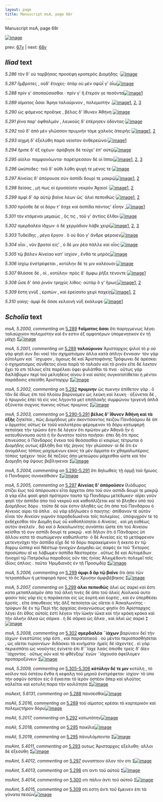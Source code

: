 ```yaml
---
layout: page
title: Manuscript msA, page 68r
---
```


Manuscript msA, page 68r

[![image](http://www.homermultitext.org/iipsrv?OBJ=IIP,1.0&FIF=/project/homer/pyramidal/deepzoom/hmt/vaimg/2017a/VA068RN_0069.tif&WID=100&CVT=JPEG)](http://www.homermultitext.org/ict2/?urn=urn:cite2:hmt:vaimg.2017a:VA068RN_0069)

prev:  [67v](../67v) | next:  [68v](../68v)

## *Iliad* text

*5.286* <a id="5.286"/> τὸν δ' οὐ ταρβήσας προσέφη κρατερὸς Διομήδης ·[![image](http://www.homermultitext.org/iipsrv?OBJ=IIP,1.0&FIF=/project/homer/pyramidal/deepzoom/hmt/vaimg/2017a/VA068RN_0069.tif&RGN=0.161,0.2059,0.446,0.0308&WID=1000&CVT=JPEG)](http://www.homermultitext.org/ict2/?urn=urn:cite2:hmt:vaimg.2017a:VA068RN_0069@0.161,0.2059,0.446,0.0308)

*5.287* <a id="5.287"/> ἤμβροτες , οὐδ' ἔτυχες· ἀτὰρ οὐ μὲν σφῶΐ γ' ὀΐω[![image](http://www.homermultitext.org/iipsrv?OBJ=IIP,1.0&FIF=/project/homer/pyramidal/deepzoom/hmt/vaimg/2017a/VA068RN_0069.tif&RGN=0.167,0.2246,0.409,0.0308&WID=1000&CVT=JPEG)](http://www.homermultitext.org/ict2/?urn=urn:cite2:hmt:vaimg.2017a:VA068RN_0069@0.167,0.2246,0.409,0.0308)

*5.288* <a id="5.288"/> πρίν γ' ἀποπαύσασθαι · πρίν γ' ἢ ἕτερόν γε πεσόντα[![image](http://www.homermultitext.org/iipsrv?OBJ=IIP,1.0&FIF=/project/homer/pyramidal/deepzoom/hmt/vaimg/2017a/VA068RN_0069.tif&RGN=0.164,0.2449,0.421,0.0308&WID=1000&CVT=JPEG)](http://www.homermultitext.org/ict2/?urn=urn:cite2:hmt:vaimg.2017a:VA068RN_0069@0.164,0.2449,0.421,0.0308)[1](#msAext_5.6131)

*5.289* <a id="5.289"/> αἵματος ἆσαι Ἄρηα 					ταλαύρινον , πολεμιστήν .[![image](http://www.homermultitext.org/iipsrv?OBJ=IIP,1.0&FIF=/project/homer/pyramidal/deepzoom/hmt/vaimg/2017a/VA068RN_0069.tif&RGN=0.167,0.2645,0.404,0.0308&WID=1000&CVT=JPEG)](http://www.homermultitext.org/ict2/?urn=urn:cite2:hmt:vaimg.2017a:VA068RN_0069@0.167,0.2645,0.404,0.0308)[1](#msA_5.2001), [2](#msAil_5.2016), [3](#msA_5.2000)

*5.290* <a id="5.290"/> ὡς φάμενος προἕηκε , βέλος δ' ἴθυνεν Ἀθήνη 				[![image](http://www.homermultitext.org/iipsrv?OBJ=IIP,1.0&FIF=/project/homer/pyramidal/deepzoom/hmt/vaimg/2017a/VA068RN_0069.tif&RGN=0.167,0.281,0.422,0.0308&WID=1000&CVT=JPEG)](http://www.homermultitext.org/ict2/?urn=urn:cite2:hmt:vaimg.2017a:VA068RN_0069@0.167,0.281,0.422,0.0308)

*5.291* <a id="5.291"/> ῥῖνα παρ' ὀφθαλμόν , λευκοὺς δ' ἐπέρησεν ὀδόντας·[![image](http://www.homermultitext.org/iipsrv?OBJ=IIP,1.0&FIF=/project/homer/pyramidal/deepzoom/hmt/vaimg/2017a/VA068RN_0069.tif&RGN=0.17,0.3005,0.446,0.0308&WID=1000&CVT=JPEG)](http://www.homermultitext.org/ict2/?urn=urn:cite2:hmt:vaimg.2017a:VA068RN_0069@0.17,0.3005,0.446,0.0308)

*5.292* <a id="5.292"/> τοῦ δ' ἀπὸ μὲν γλῶσσαν πρυμνὴν τάμε χαλκὸς ἀτειρὴς·[![image](http://www.homermultitext.org/iipsrv?OBJ=IIP,1.0&FIF=/project/homer/pyramidal/deepzoom/hmt/vaimg/2017a/VA068RN_0069.tif&RGN=0.163,0.3201,0.466,0.0308&WID=1000&CVT=JPEG)](http://www.homermultitext.org/ict2/?urn=urn:cite2:hmt:vaimg.2017a:VA068RN_0069@0.163,0.3201,0.466,0.0308)[1](#msAil_5.2017), [2](#msA_5.2002)

*5.293* <a id="5.293"/> αἰχμὴ δ' ἐξελύθη παρὰ νείατον ἀνθερεῶνα·[![image](http://www.homermultitext.org/iipsrv?OBJ=IIP,1.0&FIF=/project/homer/pyramidal/deepzoom/hmt/vaimg/2017a/VA068RN_0069.tif&RGN=0.165,0.3388,0.425,0.0308&WID=1000&CVT=JPEG)](http://www.homermultitext.org/ict2/?urn=urn:cite2:hmt:vaimg.2017a:VA068RN_0069@0.165,0.3388,0.425,0.0308)[1](#msAint_5.4011)

*5.294* <a id="5.294"/> ἤριπε δ' ἐξ οχέων· ἀράβησε δὲ τεύχε' ἐπ' αὐτῷ[![image](http://www.homermultitext.org/iipsrv?OBJ=IIP,1.0&FIF=/project/homer/pyramidal/deepzoom/hmt/vaimg/2017a/VA068RN_0069.tif&RGN=0.167,0.3591,0.425,0.0308&WID=1000&CVT=JPEG)](http://www.homermultitext.org/ict2/?urn=urn:cite2:hmt:vaimg.2017a:VA068RN_0069@0.167,0.3591,0.425,0.0308)

*5.295* <a id="5.295"/> αἰόλα· παμφανόωντα· παρέτρεσσαν δέ οἱ ἵπποι[![image](http://www.homermultitext.org/iipsrv?OBJ=IIP,1.0&FIF=/project/homer/pyramidal/deepzoom/hmt/vaimg/2017a/VA068RN_0069.tif&RGN=0.162,0.3772,0.431,0.0308&WID=1000&CVT=JPEG)](http://www.homermultitext.org/ict2/?urn=urn:cite2:hmt:vaimg.2017a:VA068RN_0069@0.162,0.3772,0.431,0.0308)[1](#msAil_5.2018), [2](#msAil_5.2019), [3](#msAil_5.2020)

*5.296* <a id="5.296"/> ὠκύποδες· τοῦ δ' αῦθι λύθη ψυχή τε μένος τε·[![image](http://www.homermultitext.org/iipsrv?OBJ=IIP,1.0&FIF=/project/homer/pyramidal/deepzoom/hmt/vaimg/2017a/VA068RN_0069.tif&RGN=0.162,0.3922,0.416,0.0308&WID=1000&CVT=JPEG)](http://www.homermultitext.org/ict2/?urn=urn:cite2:hmt:vaimg.2017a:VA068RN_0069@0.162,0.3922,0.416,0.0308)

*5.297* <a id="5.297"/> Αἰνείας δ' ἀπόρουσε 					σὺν ἀσπίδι δουρί τε μακρῷ[![image](http://www.homermultitext.org/iipsrv?OBJ=IIP,1.0&FIF=/project/homer/pyramidal/deepzoom/hmt/vaimg/2017a/VA068RN_0069.tif&RGN=0.164,0.411,0.45,0.0308&WID=1000&CVT=JPEG)](http://www.homermultitext.org/ict2/?urn=urn:cite2:hmt:vaimg.2017a:VA068RN_0069@0.164,0.411,0.45,0.0308)[1](#msAint_5.4012), [2](#msA_5.2005)

*5.298* <a id="5.298"/> δείσας , μή πως οἱ ἐρυσαίατο νεκρὸν Ἀχαιοί ·[![image](http://www.homermultitext.org/iipsrv?OBJ=IIP,1.0&FIF=/project/homer/pyramidal/deepzoom/hmt/vaimg/2017a/VA068RN_0069.tif&RGN=0.158,0.4313,0.45,0.0308&WID=1000&CVT=JPEG)](http://www.homermultitext.org/ict2/?urn=urn:cite2:hmt:vaimg.2017a:VA068RN_0069@0.158,0.4313,0.45,0.0308)[1](#msAint_5.4013), [2](#msAil_5.2021)

*5.299* <a id="5.299"/> ἀμφὶ δ' ὰρ αὐτῷ βαῖνε λέων ὣς˙ ἀλκὶ πεποιθὼς·[![image](http://www.homermultitext.org/iipsrv?OBJ=IIP,1.0&FIF=/project/homer/pyramidal/deepzoom/hmt/vaimg/2017a/VA068RN_0069.tif&RGN=0.161,0.4485,0.45,0.0308&WID=1000&CVT=JPEG)](http://www.homermultitext.org/ict2/?urn=urn:cite2:hmt:vaimg.2017a:VA068RN_0069@0.161,0.4485,0.45,0.0308)[1](#msA_5.2007), [2](#msA_5.2006)

*5.300* <a id="5.300"/> πρόσθε δέ οἱ δόρυ τ' ἔσχε καὶ ἀσπίδα πάντος' ἐΐσην ,[![image](http://www.homermultitext.org/iipsrv?OBJ=IIP,1.0&FIF=/project/homer/pyramidal/deepzoom/hmt/vaimg/2017a/VA068RN_0069.tif&RGN=0.157,0.4688,0.45,0.0308&WID=1000&CVT=JPEG)](http://www.homermultitext.org/ict2/?urn=urn:cite2:hmt:vaimg.2017a:VA068RN_0069@0.157,0.4688,0.45,0.0308)[1](#msAint_5.4014)

*5.301* <a id="5.301"/> τὸν κτάμεναι μεμαὼς , ὅς τις , τοῦ γ' ἀντίος ἔλθοι·[![image](http://www.homermultitext.org/iipsrv?OBJ=IIP,1.0&FIF=/project/homer/pyramidal/deepzoom/hmt/vaimg/2017a/VA068RN_0069.tif&RGN=0.157,0.4876,0.45,0.0308&WID=1000&CVT=JPEG)](http://www.homermultitext.org/ict2/?urn=urn:cite2:hmt:vaimg.2017a:VA068RN_0069@0.157,0.4876,0.45,0.0308)

*5.302* <a id="5.302"/> σμερδαλέα ἰ̈άχων· ὁ δὲ χερμάδιον λάβε χειρὶ[![image](http://www.homermultitext.org/iipsrv?OBJ=IIP,1.0&FIF=/project/homer/pyramidal/deepzoom/hmt/vaimg/2017a/VA068RN_0069.tif&RGN=0.158,0.5086,0.45,0.0308&WID=1000&CVT=JPEG)](http://www.homermultitext.org/ict2/?urn=urn:cite2:hmt:vaimg.2017a:VA068RN_0069@0.158,0.5086,0.45,0.0308)[1](#msAil_5.2022), [2](#msA_5.2008), [3](#msAil_5.2023)

*5.303* <a id="5.303"/> Τυδείδης , μέγα ἔργον . 					ὃ οὐ δύο γ' ἄνδρε φέροιεν[![image](http://www.homermultitext.org/iipsrv?OBJ=IIP,1.0&FIF=/project/homer/pyramidal/deepzoom/hmt/vaimg/2017a/VA068RN_0069.tif&RGN=0.159,0.5274,0.45,0.0308&WID=1000&CVT=JPEG)](http://www.homermultitext.org/ict2/?urn=urn:cite2:hmt:vaimg.2017a:VA068RN_0069@0.159,0.5274,0.45,0.0308)

*5.304* <a id="5.304"/> οἷοι , νῦν βροτοί εἰς' , ὁ δέ μιν ῥέα πάλλε καὶ οἶος·[![image](http://www.homermultitext.org/iipsrv?OBJ=IIP,1.0&FIF=/project/homer/pyramidal/deepzoom/hmt/vaimg/2017a/VA068RN_0069.tif&RGN=0.159,0.5485,0.45,0.0308&WID=1000&CVT=JPEG)](http://www.homermultitext.org/ict2/?urn=urn:cite2:hmt:vaimg.2017a:VA068RN_0069@0.159,0.5485,0.45,0.0308)

*5.305* <a id="5.305"/> τῷ βάλεν Αἰνείαο κατ' 					ἰσχίον , ἔνθά τε μηρὸς[![image](http://www.homermultitext.org/iipsrv?OBJ=IIP,1.0&FIF=/project/homer/pyramidal/deepzoom/hmt/vaimg/2017a/VA068RN_0069.tif&RGN=0.159,0.5665,0.45,0.0308&WID=1000&CVT=JPEG)](http://www.homermultitext.org/ict2/?urn=urn:cite2:hmt:vaimg.2017a:VA068RN_0069@0.159,0.5665,0.45,0.0308)

*5.306* <a id="5.306"/> ἰσχίῳ ἐνστρέφεται , κοτύλην δέ τε μιν καλέουσι·[![image](http://www.homermultitext.org/iipsrv?OBJ=IIP,1.0&FIF=/project/homer/pyramidal/deepzoom/hmt/vaimg/2017a/VA068RN_0069.tif&RGN=0.157,0.586,0.45,0.0308&WID=1000&CVT=JPEG)](http://www.homermultitext.org/ict2/?urn=urn:cite2:hmt:vaimg.2017a:VA068RN_0069@0.157,0.586,0.45,0.0308)

*5.307* <a id="5.307"/> θλάσσε δέ , οἱ , κοτύλην· πρὸς δ' ἄμφω ῥῆξε τένοντε·[![image](http://www.homermultitext.org/iipsrv?OBJ=IIP,1.0&FIF=/project/homer/pyramidal/deepzoom/hmt/vaimg/2017a/VA068RN_0069.tif&RGN=0.161,0.6063,0.45,0.0308&WID=1000&CVT=JPEG)](http://www.homermultitext.org/ict2/?urn=urn:cite2:hmt:vaimg.2017a:VA068RN_0069@0.161,0.6063,0.45,0.0308)[1](#msAil_5.2024)

*5.308* <a id="5.308"/> ὦσε δ' ἀπὸ ῥινὸν τρηχὺς λίθος· αὐτὰρ ὅ γ' ἥρως[![image](http://www.homermultitext.org/iipsrv?OBJ=IIP,1.0&FIF=/project/homer/pyramidal/deepzoom/hmt/vaimg/2017a/VA068RN_0069.tif&RGN=0.162,0.6243,0.43,0.0308&WID=1000&CVT=JPEG)](http://www.homermultitext.org/ict2/?urn=urn:cite2:hmt:vaimg.2017a:VA068RN_0069@0.162,0.6243,0.43,0.0308)[1](#msAil_5.2025), [2](#msA_5.2010)

*5.309* <a id="5.309"/> ἔστη γνὺξ , ἐριπὼν , καὶ ἐρείσατο χειρὶ παχείῃ[![image](http://www.homermultitext.org/iipsrv?OBJ=IIP,1.0&FIF=/project/homer/pyramidal/deepzoom/hmt/vaimg/2017a/VA068RN_0069.tif&RGN=0.169,0.6424,0.43,0.0308&WID=1000&CVT=JPEG)](http://www.homermultitext.org/ict2/?urn=urn:cite2:hmt:vaimg.2017a:VA068RN_0069@0.169,0.6424,0.43,0.0308)[1](#msAil_5.2026), [2](#msAint_5.4015)

*5.310* <a id="5.310"/> γαίης· ἀμφὶ δὲ ὄσσε κελαινὴ νὺξ ἐκάλυψε·[![image](http://www.homermultitext.org/iipsrv?OBJ=IIP,1.0&FIF=/project/homer/pyramidal/deepzoom/hmt/vaimg/2017a/VA068RN_0069.tif&RGN=0.161,0.6634,0.43,0.0308&WID=1000&CVT=JPEG)](http://www.homermultitext.org/ict2/?urn=urn:cite2:hmt:vaimg.2017a:VA068RN_0069@0.161,0.6634,0.43,0.0308)[1](#msAint_5.2027)

## *Scholia* text

*msA, 5.2000, commenting on* [5.289](#5.289)  <a id="msA_5.2000"/> **‡αἵματος ᾶσαι** ὅτι παρηγμενως λέγει ταλαύρινον πολεμιστην καὶ ἔν εστιν ἐξ αμφοτέρων ὑπομενητικον ἐν τῇ μάχῃ ⁑[![image](http://www.homermultitext.org/iipsrv?OBJ=IIP,1.0&FIF=/project/homer/pyramidal/deepzoom/hmt/vaimg/2017a/VA068RN_0069.tif&RGN=0.16691231,0.10041494,0.52873987,0.02240664&WID=1000&CVT=JPEG)](http://www.homermultitext.org/ict2/?urn=urn:cite2:hmt:vaimg.2017a:VA068RN_0069@0.16691231,0.10041494,0.52873987,0.02240664)

*msA, 5.2001, commenting on* [5.289](#5.289)  <a id="msA_5.2001"/> **ταλαύρινον** Ἀρισταρχος ψιλοῖ τὸ ρ οὐ γὰρ φησὶ συν δει νοεῖ τὸν σχηματισμον ἀλλα κατὰ ἁπλην ἔννοιαν· τὸν γὰρ εὔτολμον καὶ ¨ἰσχυρον , ὁμοιως δὲ καὶ Ἀριστοφάνης Τρόφωνει δὲ ἀρέσκει ὁ σχηματισμος σύνθετος εἶναι παρὰ τὸ ταλαόν καὶ τὸ ρινὸν εἴτε δὲ λεκτον ἔχει τὸ επι τέλους εἴτε παρέλκει ὀφει φυλάτθαι τὸ πνα · οὕτως γὰρ διελάβομεν περὶ τοῦ μελιηδέος οίνου ὃ καὶ αὐτὸς συγκατατίθεται ἡ μέντοι παράδοσις επείσθη Ἀρισταρχῳ ⁑[![image](http://www.homermultitext.org/iipsrv?OBJ=IIP,1.0&FIF=/project/homer/pyramidal/deepzoom/hmt/vaimg/2017a/VA068RN_0069.tif&RGN=0.17133382,0.10899032,0.63227708,0.04896266&WID=1000&CVT=JPEG)](http://www.homermultitext.org/ict2/?urn=urn:cite2:hmt:vaimg.2017a:VA068RN_0069@0.17133382,0.10899032,0.63227708,0.04896266)

*msA, 5.2002, commenting on* [5.292](#5.292)  <a id="msA_5.2002"/> **πρυμνην** ὡς πυκνην ἐπίθετον γὰρ . ὅ τἂν δὲ ἰδίως ἐπι τοῦ πλοίου βαρύνομεν ὡς λεύκη καὶ λευκη · ὀξύνεται δὲ , ὁ πρυμνὸς ἐπεὶ τὰ εἰς νος λήγοντα μετ επιπλοκῆς συμφώνου τριγενῆ ἁπλᾶ ὀξύνεται συχνος πυκνος οὕτως πρυμνος ⁑[![image](http://www.homermultitext.org/iipsrv?OBJ=IIP,1.0&FIF=/project/homer/pyramidal/deepzoom/hmt/vaimg/2017a/VA068RN_0069.tif&RGN=0.17022845,0.14578147,0.62490789,0.03513140&WID=1000&CVT=JPEG)](http://www.homermultitext.org/ict2/?urn=urn:cite2:hmt:vaimg.2017a:VA068RN_0069@0.17022845,0.14578147,0.62490789,0.03513140)

*msA, 5.2003, commenting on* [5.290-5.291](#5.290-5.291)  <a id="msA_5.2003"/> **βέλος δ' ΐθυνεν Ἀθήνη καὶ τὰ ἑξῆς** ζητεῖται , πῶς Διομήδους μὲν ἀκοντίσαντος πειζου Πανδάάρου δὲ ἀπ υ ἅρματος οὕτως ἐκ τοῦῦ κοιλοτέρου φέρομενον τὸ δόρυ κατωφερῆ πεποίηκε τὴν τρῶσιν ἔστι δὲ λέγειν ὅτι πρῶτον μὲν Ἀθηνᾶ ἦν ἡ κατευθύνουσα αὐτὸ ὴ ἦν δυνατον τοῦτο ποιῆσαι· ἐπει δὴ ὅτι προς ἐπινεύσας ὁ Πάνδαρος ἕνεκα τοῦ θεάσασθαι εἰ καιρίως τέτρωται ὁ Διομήδης ουτως ἐβλήθη δια τῆς ῥηνος τὴν γλῶσσαν· οἱ δὲ ὅτι ἐν ἀνομάλοις τόποις μαχαμενων εἰκος τὰ μὲν ἅρματα ἐν χθαμαλωτέροις τόποις τρέχειν· τοὺς δὲ πεζοὺς ἀπο μετεώρου μάχεσθαι ώστε καὶ τὸν Διομηδη ἀφ ὕψους βεβληκεναι ⁑[![image](http://www.homermultitext.org/iipsrv?OBJ=IIP,1.0&FIF=/project/homer/pyramidal/deepzoom/hmt/vaimg/2017a/VA068RN_0069.tif&RGN=0.16912307,0.16265560,0.65954311,0.11313970&WID=1000&CVT=JPEG)](http://www.homermultitext.org/ict2/?urn=urn:cite2:hmt:vaimg.2017a:VA068RN_0069@0.16912307,0.16265560,0.65954311,0.11313970)

*msA, 5.2004, commenting on* [5.290-5.291](#5.290-5.291)  <a id="msA_5.2004"/> ὅτι δηλωθεὶς τῇ ὁρμῇ τοῦ ἥρωος ὁ Πανδαρος συνεκάθισεν ⁑[![image](http://www.homermultitext.org/iipsrv?OBJ=IIP,1.0&FIF=/project/homer/pyramidal/deepzoom/hmt/vaimg/2017a/VA068RN_0069.tif&RGN=0.60574797,0.26860304,0.21075903,0.02683264&WID=1000&CVT=JPEG)](http://www.homermultitext.org/ict2/?urn=urn:cite2:hmt:vaimg.2017a:VA068RN_0069@0.60574797,0.26860304,0.21075903,0.02683264)

*msA, 5.2005, commenting on* [5.297](#5.297)  <a id="msA_5.2005"/> **Αἰνείας δ' ἀπόροῦσεν** ἴλιόδωρος στίζει ἕως τοῦ ἀπόρουσεν εἶτα ἄρχεται ἀπο τοῦ σὺν ασπίδι δουρί τε μακρῷ ἃ γὰρ εἶλε φασὶ φησὶ πρότερον ταυτα τῷ Πανδάρω μετέδωκεν· αἴρει γοῦν φησὶ τὴν ἀσπίδα ἀπο τοῦ νεκροῦ καὶ καθοπλίζεται καὶ τὸ βληθεν ὑπὸ τοῦ Διομήδους δόρυ . τοῦτο δὲ οὐκ έστιν ἀληθὲς ὡς ὅτι ἀπο τοῦ Πανδάρου ὁ Αἰνειας αίρει τὰ ὁπλα . οὐ γὰρ εδήλωσεν ὁ ποιητης· ἀπίθανον τὲ αὐτὸν εἶναι τὸν Αἰνείαν γυμνὸν παραδεδωκέναι τοῖς πολεμίοις . ὑπόψυχρόν τε τὸ ἐκδέχεσθαι τὸν Διομδη ἕως οὗ καθοπλίσηται ὁ Αἰνείας . καὶ μὴ εὐθέως αὐτὸν ἀνελεῖν . διὸ καὶ ὁ Ἀσκαλωνίτης συνάπτει ὥστε ἐπι τοῦ Αἰνείου κεῖσθαι τὸ συν ασπίδι δουρί τε μακρῷ . καὶ δῆλον ὅτι ὁ Πάνδαρος ὑπ ἄλλου κατα τὸ σιωπώμενον καθώπλιστο· ὁ δὲ Αινείας εἰς τὸ μετάφρενον μετενηνόχει τὴν ἀσπίδα εἶχε δὲ τὸ δόρυ παρακείμενον ἣ έκειτο ἐν τῷ δίφρῳ ὥσπερ καὶ Νέστωρ ἡνιοχῶν Διομηδει ὡς σαφὲς ἐκ τοῦ Ἕκτορος προσώπου αἴ κε λάβωμεν ἀσπίδα Νεστορέην . οὕτως δὲ καὶ Αὐτομέδων ἡνιοχεῖ τῷ Πατρόκλω παραδοὺς οῦν τὰς ἡνίας Ἀλκιμέδοντι πολεμεῖ τοῖς ἰδίοις όπλοις . ταῦτα Ἡρῳδιανὸς ἐν τῇ Προσῳδίᾳ ⁑[![image](http://www.homermultitext.org/iipsrv?OBJ=IIP,1.0&FIF=/project/homer/pyramidal/deepzoom/hmt/vaimg/2017a/VA068RN_0069.tif&RGN=0.59874724,0.29571231,0.22291820,0.32586445&WID=1000&CVT=JPEG)](http://www.homermultitext.org/ict2/?urn=urn:cite2:hmt:vaimg.2017a:VA068RN_0069@0.59874724,0.29571231,0.22291820,0.32586445)

*msA, 5.2006, commenting on* [5.299](#5.299)  <a id="msA_5.2006"/> **ἀμφι δ ἄρ τῷ βαῖνε** ὅτι ἀπο τῶν τετραπόδων ἡ μεταφορά προς τὸ ὃς Χρυσην ἀμφιβέβηκας ⁑[![image](http://www.homermultitext.org/iipsrv?OBJ=IIP,1.0&FIF=/project/homer/pyramidal/deepzoom/hmt/vaimg/2017a/VA068RN_0069.tif&RGN=0.60058954,0.61770401,0.20044215,0.03762102&WID=1000&CVT=JPEG)](http://www.homermultitext.org/ict2/?urn=urn:cite2:hmt:vaimg.2017a:VA068RN_0069@0.60058954,0.61770401,0.20044215,0.03762102)

*msA, 5.2007, commenting on* [5.299](#5.299)  <a id="msA_5.2007"/> **ἀλκι πεποιθῶς** ἀλκί ὡς σαρκί καὶ ἔστι κατα μεταπλασμὸν ἀπο τοῦ ἀλκή τινὲς δὲ ἀπο τοῦ ἀλκίς Αἰολικοῦ αυτο φασιν τοὶς γὰρ εἰς η παράκειται εἰς ὡς ἑορτή καὶ ἑορτίς , καὶ ἐν ὑπερθέσει ἐροτίς . εἴτε ἀπευθειας τῆς ἄλξ πεποίηται ὡς οἴεται ὁ Ἀσκαλωνίτης · τρύφων δὲ ἐν τῷ Περὶ τῆς ἀρχαίας ἀναγνώσεως φησὶν ὅτι Ἀρίσταρχος λέγει ὅτι ἔθος αὐτοῖς ἐστὶ λέγειν τὴν ϊὼκὴν ἰῶκα καὶ τὴν κρόκη κρόκα καὶ τὴν ἀλκὴν ἄλκα ὡς σάρκα . ἡ δὲ σάρκα ὡς ἄλκα , καὶ ἀλκὶ ὡς σαρκί ⁑[![image](http://www.homermultitext.org/iipsrv?OBJ=IIP,1.0&FIF=/project/homer/pyramidal/deepzoom/hmt/vaimg/2017a/VA068RN_0069.tif&RGN=0.15659543,0.65089903,0.65770081,0.09211618&WID=1000&CVT=JPEG)](http://www.homermultitext.org/ict2/?urn=urn:cite2:hmt:vaimg.2017a:VA068RN_0069@0.15659543,0.65089903,0.65770081,0.09211618)

*msA, 5.2008, commenting on* [5.302](#5.302)  <a id="msA_5.2008"/> **σμερδαλέα ¨ἰάχων** βαρύνειν δεῖ τὴν ἰάχων· ἐνεστῶτος γάρ ἐστι , καὶ παρατατικοῦ . οὐ μέντοι περισπασθήσεται , ὡς οἴεται τυραννίων· διδάσκει τὰ κινήματα· ἡμεῖς δὲ ἱάχοντες . εἰ γὰρ περιεσπᾶτο ὡς νοοῦντες ἐγίνετο ἐπι δ'¨ἴαχε λαὸς όπισθε τρεὶς δ' ἄϊεν ¨ἰάχοντος · οὕτως οὖν καὶ τὸ φθέγξομ' ἐγὼν ¨ἰάχουσα ὀφείλομεν προπαροξύνειν ⁑[![image](http://www.homermultitext.org/iipsrv?OBJ=IIP,1.0&FIF=/project/homer/pyramidal/deepzoom/hmt/vaimg/2017a/VA068RN_0069.tif&RGN=0.15843773,0.72946058,0.64038320,0.05117566&WID=1000&CVT=JPEG)](http://www.homermultitext.org/ict2/?urn=urn:cite2:hmt:vaimg.2017a:VA068RN_0069@0.15843773,0.72946058,0.64038320,0.05117566)

*msA, 5.2009, commenting on* [5.305-5.306](#5.305-5.306)  <a id="msA_5.2009"/> **κότύλην δέ τε μιν** κοτύλη , τὸ κοίλον τοῦ ὀστέου ἔνθα ἡ κεφαλῃ τοῦ μηροῦ ἐνστρέφεται· ἰσχίον· τὸ ὑπο τὴν οσφῦν ὀστέον εἰς ὃ ἕγκειται τὸ ϊερὸν ὀστέον ὅπερ καὶ γλοῦτος καλεῖται καὶ κοτυλη παρα τὴν κοιλότητα ⁑[![image](http://www.homermultitext.org/iipsrv?OBJ=IIP,1.0&FIF=/project/homer/pyramidal/deepzoom/hmt/vaimg/2017a/VA068RN_0069.tif&RGN=0.15401621,0.76320885,0.63854090,0.04647303&WID=1000&CVT=JPEG)](http://www.homermultitext.org/ict2/?urn=urn:cite2:hmt:vaimg.2017a:VA068RN_0069@0.15401621,0.76320885,0.63854090,0.04647303)

*msAext, 5.6131, commenting on* [5.288](#5.288)  <a id="msAext_5.6131"/> πάνσεσθαι[![image](http://www.homermultitext.org/iipsrv?OBJ=IIP,1.0&FIF=/project/homer/pyramidal/deepzoom/hmt/vaimg/2017a/VA068RN_0069.tif&RGN=0.85187915,0.25006916,0.04605748,0.01742739&WID=1000&CVT=JPEG)](http://www.homermultitext.org/ict2/?urn=urn:cite2:hmt:vaimg.2017a:VA068RN_0069@0.85187915,0.25006916,0.04605748,0.01742739)

*msAil, 5.2016, commenting on* [5.289](#5.289)  <a id="msAil_5.2016"/> τοῦ αίματος κρέσαι τὸ καρτερικὸν καὶ πολεμιςτήρον δόρυ[![image](http://www.homermultitext.org/iipsrv?OBJ=IIP,1.0&FIF=/project/homer/pyramidal/deepzoom/hmt/vaimg/2017a/VA068RN_0069.tif&RGN=0.22347089,0.26154910,0.18644068,0.01313970&WID=1000&CVT=JPEG)](http://www.homermultitext.org/ict2/?urn=urn:cite2:hmt:vaimg.2017a:VA068RN_0069@0.22347089,0.26154910,0.18644068,0.01313970)

*msAil, 5.2017, commenting on* [5.292](#5.292)  <a id="msAil_5.2017"/> κατωτάτην[![image](http://www.homermultitext.org/iipsrv?OBJ=IIP,1.0&FIF=/project/homer/pyramidal/deepzoom/hmt/vaimg/2017a/VA068RN_0069.tif&RGN=0.41083272,0.32392808,0.04421518,0.00802213&WID=1000&CVT=JPEG)](http://www.homermultitext.org/ict2/?urn=urn:cite2:hmt:vaimg.2017a:VA068RN_0069@0.41083272,0.32392808,0.04421518,0.00802213)

*msAil, 5.2018, commenting on* [5.295](#5.295)  <a id="msAil_5.2018"/> ποικίλα[![image](http://www.homermultitext.org/iipsrv?OBJ=IIP,1.0&FIF=/project/homer/pyramidal/deepzoom/hmt/vaimg/2017a/VA068RN_0069.tif&RGN=0.19454679,0.37676349,0.02818718,0.00663900&WID=1000&CVT=JPEG)](http://www.homermultitext.org/ict2/?urn=urn:cite2:hmt:vaimg.2017a:VA068RN_0069@0.19454679,0.37676349,0.02818718,0.00663900)

*msAil, 5.2019, commenting on* [5.295](#5.295)  <a id="msAil_5.2019"/> πάνυλάμποντα ⁑[![image](http://www.homermultitext.org/iipsrv?OBJ=IIP,1.0&FIF=/project/homer/pyramidal/deepzoom/hmt/vaimg/2017a/VA068RN_0069.tif&RGN=0.29624171,0.37786999,0.05121592,0.00816044&WID=1000&CVT=JPEG)](http://www.homermultitext.org/ict2/?urn=urn:cite2:hmt:vaimg.2017a:VA068RN_0069@0.29624171,0.37786999,0.05121592,0.00816044)

*msAint, 5.4011, commenting on* [5.293](#5.293)  <a id="msAint_5.4011"/> ουτως Ἀρισταρχος εξελυθη· αλλοι δὲ ἐξεσύθη ⁑[![image](http://www.homermultitext.org/iipsrv?OBJ=IIP,1.0&FIF=/project/homer/pyramidal/deepzoom/hmt/vaimg/2017a/VA068RN_0069.tif&RGN=0.10869565,0.35062241,0.05047900,0.02904564&WID=1000&CVT=JPEG)](http://www.homermultitext.org/ict2/?urn=urn:cite2:hmt:vaimg.2017a:VA068RN_0069@0.10869565,0.35062241,0.05047900,0.02904564)

*msAint, 5.4012, commenting on* [5.297](#5.297)  <a id="msAint_5.4012"/> συναπτεον όλον τὸν στι ⁑[![image](http://www.homermultitext.org/iipsrv?OBJ=IIP,1.0&FIF=/project/homer/pyramidal/deepzoom/hmt/vaimg/2017a/VA068RN_0069.tif&RGN=0.10537951,0.42019364,0.05453206,0.01272476&WID=1000&CVT=JPEG)](http://www.homermultitext.org/ict2/?urn=urn:cite2:hmt:vaimg.2017a:VA068RN_0069@0.10537951,0.42019364,0.05453206,0.01272476)

*msAint, 5.4013, commenting on* [5.298](#5.298)  <a id="msAint_5.4013"/> οτι αντι τοῦ αὐτοῦ ⁑[![image](http://www.homermultitext.org/iipsrv?OBJ=IIP,1.0&FIF=/project/homer/pyramidal/deepzoom/hmt/vaimg/2017a/VA068RN_0069.tif&RGN=0.10390567,0.44204703,0.04495210,0.01051176&WID=1000&CVT=JPEG)](http://www.homermultitext.org/ict2/?urn=urn:cite2:hmt:vaimg.2017a:VA068RN_0069@0.10390567,0.44204703,0.04495210,0.01051176)

*msAint, 5.4014, commenting on* [5.300](#5.300)  <a id="msAint_5.4014"/> οτι πάλιν ἀντι τοῦ αὐτοῦ ⁑[![image](http://www.homermultitext.org/iipsrv?OBJ=IIP,1.0&FIF=/project/homer/pyramidal/deepzoom/hmt/vaimg/2017a/VA068RN_0069.tif&RGN=0.10372144,0.47966805,0.04863670,0.00982019&WID=1000&CVT=JPEG)](http://www.homermultitext.org/ict2/?urn=urn:cite2:hmt:vaimg.2017a:VA068RN_0069@0.10372144,0.47966805,0.04863670,0.00982019)

*msAint, 5.4015, commenting on* [5.309](#5.309)  <a id="msAint_5.4015"/> οτι εστη ἀντι τοῦ ἔμεινεν ἐπι τὰ γόνατα πεσῶν[![image](http://www.homermultitext.org/iipsrv?OBJ=IIP,1.0&FIF=/project/homer/pyramidal/deepzoom/hmt/vaimg/2017a/VA068RN_0069.tif&RGN=0.11035372,0.65615491,0.05011054,0.02074689&WID=1000&CVT=JPEG)](http://www.homermultitext.org/ict2/?urn=urn:cite2:hmt:vaimg.2017a:VA068RN_0069@0.11035372,0.65615491,0.05011054,0.02074689)